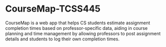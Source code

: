 # CourseMap-TCSS445
CourseMap is a web app that helps CS students estimate assignment completion times based on professor-specific data, aiding in course planning and time management by allowing professors to post assignment details and students to log their own completion times.
